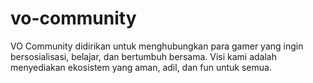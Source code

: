 # vo-community
VO Community didirikan untuk menghubungkan para gamer yang ingin bersosialisasi, belajar, dan bertumbuh bersama. Visi kami adalah menyediakan ekosistem yang aman, adil, dan fun untuk semua.
